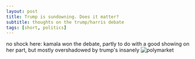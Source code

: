 ```yaml
---
layout: post
title: Trump is sundowning. Does it matter?
subtitle: thoughts on the trump/harris debate
tags: [short, politics]
---
```

no shock here: kamala won the debate, partly to do with a good showing on her part, but mostly overshadowed by trump's insanely 
![polymarket](https://atxwang.github.io/assets/img/polymarket.png)
<!--stackedit_data:
eyJoaXN0b3J5IjpbLTYwNTg1NTQ1OSwxNTQ1NTc5MzA1LC01OD
U5ODIwMjFdfQ==
-->